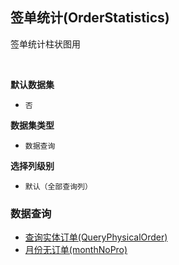## 签单统计(OrderStatistics) <!-- {docsify-ignore-all} -->

签单统计柱状图用

<br>
<p class="panel-title"><b>默认数据集</b></p>

* `否`

<p class="panel-title"><b>数据集类型</b></p>

* `数据查询`

<p class="panel-title"><b>选择列级别</b></p>

* `默认（全部查询列）`




### 数据查询
  * [查询实体订单(QueryPhysicalOrder)](module/crm/project/query/QueryPhysicalOrder)
  * [月份无订单(monthNoPro)](module/crm/project/query/monthNoPro)
